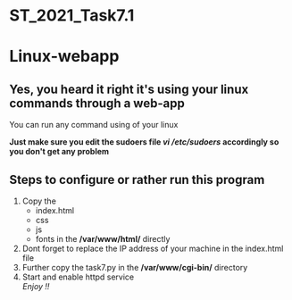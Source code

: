 # ST_2021_Task7.1
# Linux-webapp
<h2>Yes, you heard it right it's using your linux commands through a web-app</h2>
<p>You can run any command using of your linux </p>
<b>Just make sure you edit the sudoers file <i>vi /etc/sudoers</i> accordingly so you don't get any problem</b>
<h2>Steps to configure or rather run this program</h2>
<ol>
<li>Copy the <ul> <li> index.html </li> <li> css </li> <li>js</li> <li> fonts in the <b>/var/www/html/</b> directly </li> </ul>  </li>
  <li>Dont forget to replace the IP address of your machine in the index.html file </li>
  <li> Further copy the task7.py in the <b>/var/www/cgi-bin/</b> directory </li>
<li> Start and enable httpd service </li>
<i> Enjoy !! </i>
